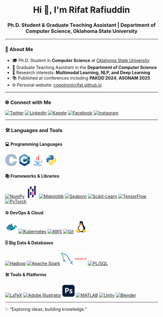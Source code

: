 <h1 align="center">Hi 👋, I'm Rifat Rafiuddin</h1>
<h3 align="center">Ph.D. Student & Graduate Teaching Assistant | Department of Computer Science, Oklahoma State University</h3>

---

### 🚀 About Me  
- 🎓 Ph.D. Student in **Computer Science** at [Oklahoma State University](https://cs.okstate.edu/)  
- 💼 Graduate Teaching Assistant in the **Department of Computer Science**  
- 🔬 Research interests: **Multimodal Learning, NLP, and Deep Learning**  
- 📚 Published at conferences including **PAKDD 2024**, **ASONAM 2025**  
- 🌐 Personal website: [copotronicrifat.github.io](https://copotronicrifat.github.io)  

---

### 🌐 Connect with Me  
<p align="left">
<a href="https://twitter.com/copotronicrifat" target="_blank"><img src="https://raw.githubusercontent.com/rahuldkjain/github-profile-readme-generator/master/src/images/icons/Social/twitter.svg" alt="Twitter" height="30" width="40"/></a>
<a href="https://linkedin.com/in/copotronicrifat" target="_blank"><img src="https://raw.githubusercontent.com/rahuldkjain/github-profile-readme-generator/master/src/images/icons/Social/linked-in-alt.svg" alt="LinkedIn" height="30" width="40"/></a>
<a href="https://kaggle.com/copotronicrifat" target="_blank"><img src="https://raw.githubusercontent.com/rahuldkjain/github-profile-readme-generator/master/src/images/icons/Social/kaggle.svg" alt="Kaggle" height="30" width="40"/></a>
<a href="https://fb.com/where.is.rifat" target="_blank"><img src="https://raw.githubusercontent.com/rahuldkjain/github-profile-readme-generator/master/src/images/icons/Social/facebook.svg" alt="Facebook" height="30" width="40"/></a>
<a href="https://instagram.com/where.is.rifat" target="_blank"><img src="https://raw.githubusercontent.com/rahuldkjain/github-profile-readme-generator/master/src/images/icons/Social/instagram.svg" alt="Instagram" height="30" width="40"/></a>
</p>


---

### 🛠️ Languages and Tools  

#### 💻 Programming Languages  
<p align="left"> 
<a href="https://www.cprogramming.com/" target="_blank" rel="noreferrer"><img src="https://raw.githubusercontent.com/devicons/devicon/master/icons/c/c-original.svg" alt="C" width="40" height="40"/></a> 
<a href="https://www.w3schools.com/cpp/" target="_blank" rel="noreferrer"><img src="https://raw.githubusercontent.com/devicons/devicon/master/icons/cplusplus/cplusplus-original.svg" alt="C++" width="40" height="40"/></a> 
<a href="https://www.java.com" target="_blank" rel="noreferrer"><img src="https://raw.githubusercontent.com/devicons/devicon/master/icons/java/java-original.svg" alt="Java" width="40" height="40"/></a> 
<a href="https://www.python.org" target="_blank" rel="noreferrer"><img src="https://raw.githubusercontent.com/devicons/devicon/master/icons/python/python-original.svg" alt="Python" width="40" height="40"/></a> 
</p>

#### 📚 Frameworks & Libraries  
<p align="left"> 
<a href="https://numpy.org/" target="_blank" rel="noreferrer"><img src="https://www.vectorlogo.zone/logos/numpy/numpy-icon.svg" alt="NumPy" width="40" height="40"/></a> 
<a href="https://pandas.pydata.org/" target="_blank" rel="noreferrer"><img src="https://raw.githubusercontent.com/devicons/devicon/master/icons/pandas/pandas-original.svg" alt="pandas" width="40" height="40"/></a> 
<a href="https://matplotlib.org/" target="_blank" rel="noreferrer"><img src="https://matplotlib.org/_static/images/logo2.svg" alt="Matplotlib" width="40" height="40"/></a> 
<a href="https://seaborn.pydata.org/" target="_blank" rel="noreferrer"><img src="https://seaborn.pydata.org/_images/logo-mark-lightbg.svg" alt="Seaborn" width="40" height="40"/></a> 
<a href="https://scikit-learn.org/" target="_blank" rel="noreferrer"><img src="https://upload.wikimedia.org/wikipedia/commons/0/05/Scikit_learn_logo_small.svg" alt="Scikit-Learn" width="40" height="40"/></a> 
<a href="https://www.tensorflow.org" target="_blank" rel="noreferrer"><img src="https://www.vectorlogo.zone/logos/tensorflow/tensorflow-icon.svg" alt="TensorFlow" width="40" height="40"/></a> 
<a href="https://pytorch.org/" target="_blank" rel="noreferrer"><img src="https://www.vectorlogo.zone/logos/pytorch/pytorch-icon.svg" alt="PyTorch" width="40" height="40"/></a> 
</p>

#### ⚙️ DevOps & Cloud  
<p align="left"> 
<a href="https://www.docker.com/" target="_blank" rel="noreferrer"><img src="https://raw.githubusercontent.com/devicons/devicon/master/icons/docker/docker-original.svg" alt="Docker" width="40" height="40"/></a> 
<a href="https://kubernetes.io/" target="_blank" rel="noreferrer"><img src="https://www.vectorlogo.zone/logos/kubernetes/kubernetes-icon.svg" alt="Kubernetes" width="40" height="40"/></a> 
<a href="https://aws.amazon.com/" target="_blank" rel="noreferrer"><img src="https://www.vectorlogo.zone/logos/amazon_aws/amazon_aws-icon.svg" alt="AWS" width="40" height="40"/></a> 
<a href="https://git-scm.com/" target="_blank" rel="noreferrer"><img src="https://www.vectorlogo.zone/logos/git-scm/git-scm-icon.svg" alt="Git" width="40" height="40"/></a> 
<a href="https://www.linux.org/" target="_blank" rel="noreferrer"><img src="https://raw.githubusercontent.com/devicons/devicon/master/icons/linux/linux-original.svg" alt="Linux" width="40" height="40"/></a> 
</p>

#### 🗄️ Big Data & Databases  
<p align="left"> 
<a href="https://hadoop.apache.org/" target="_blank" rel="noreferrer"><img src="https://www.vectorlogo.zone/logos/apache_hadoop/apache_hadoop-icon.svg" alt="Hadoop" width="40" height="40"/></a> 
<a href="https://spark.apache.org/" target="_blank" rel="noreferrer"><img src="https://www.vectorlogo.zone/logos/apache_spark/apache_spark-icon.svg" alt="Apache Spark" width="40" height="40"/></a> 
<a href="https://www.mysql.com/" target="_blank" rel="noreferrer"><img src="https://raw.githubusercontent.com/devicons/devicon/master/icons/mysql/mysql-original.svg" alt="MySQL" width="40" height="40"/></a> 
<a href="https://www.oracle.com/" target="_blank" rel="noreferrer"><img src="https://raw.githubusercontent.com/devicons/devicon/master/icons/oracle/oracle-original.svg" alt="Oracle" width="40" height="40"/></a> 
<a href="https://docs.oracle.com/cd/B28359_01/server.111/b28318/plsql.htm" target="_blank" rel="noreferrer"><img src="https://cdn.iconscout.com/icon/free/png-256/free-sql-4-190807.png" alt="PL/SQL" width="40" height="40"/></a> 
</p>

#### 🛠️ Tools & Platforms  
<p align="left"> 
<a href="https://www.latex-project.org/" target="_blank" rel="noreferrer"><img src="https://upload.wikimedia.org/wikipedia/commons/9/92/LaTeX_logo.svg" alt="LaTeX" width="40" height="40"/></a> 
<a href="https://www.adobe.com/products/illustrator.html" target="_blank" rel="noreferrer"><img src="https://www.vectorlogo.zone/logos/adobe_illustrator/adobe_illustrator-icon.svg" alt="Adobe Illustrator" width="40" height="40"/></a> 
<a href="https://www.adobe.com/products/photoshop.html" target="_blank" rel="noreferrer"><img src="https://raw.githubusercontent.com/devicons/devicon/master/icons/photoshop/photoshop-plain.svg" alt="Adobe Photoshop" width="40" height="40"/></a> 
<a href="https://www.mathworks.com/" target="_blank" rel="noreferrer"><img src="https://upload.wikimedia.org/wikipedia/commons/2/21/Matlab_Logo.png" alt="MATLAB" width="40" height="40"/></a> 
<a href="https://unity.com/" target="_blank" rel="noreferrer"><img src="https://www.vectorlogo.zone/logos/unity3d/unity3d-icon.svg" alt="Unity" width="40" height="40"/></a> 
<a href="https://www.blender.org/" target="_blank" rel="noreferrer"><img src="https://download.blender.org/branding/community/blender_community_badge_white.svg" alt="Blender" width="40" height="40"/></a> 
</p>


---

✨ “Exploring ideas, building knowledge.”
